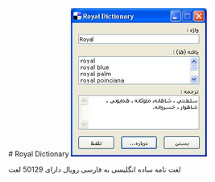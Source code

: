 <rtl>
# Royal Dictionary

<img src="https://raw.githubusercontent.com/idreamsi/Royal-Dictionary/master/royaldic.jpg" alt="Royal Dictionary">

لغت نامه ساده انگلیسی به فارسی رویال
دارای 50129 لغت
